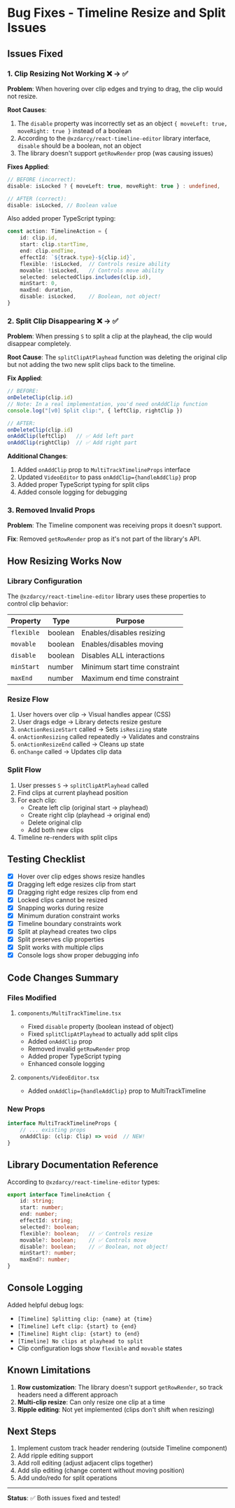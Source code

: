 # Bug Fixes - Timeline Resize and Split Issues

## Issues Fixed

### 1. Clip Resizing Not Working ❌ → ✅

**Problem**: When hovering over clip edges and trying to drag, the clip would not resize.

**Root Causes**:
1. The `disable` property was incorrectly set as an object `{ moveLeft: true, moveRight: true }` instead of a boolean
2. According to the `@xzdarcy/react-timeline-editor` library interface, `disable` should be a boolean, not an object
3. The library doesn't support `getRowRender` prop (was causing issues)

**Fixes Applied**:
```typescript
// BEFORE (incorrect):
disable: isLocked ? { moveLeft: true, moveRight: true } : undefined,

// AFTER (correct):
disable: isLocked, // Boolean value
```

Also added proper TypeScript typing:
```typescript
const action: TimelineAction = {
    id: clip.id,
    start: clip.startTime,
    end: clip.endTime,
    effectId: `${track.type}-${clip.id}`,
    flexible: !isLocked,  // Controls resize ability
    movable: !isLocked,   // Controls move ability
    selected: selectedClips.includes(clip.id),
    minStart: 0,
    maxEnd: duration,
    disable: isLocked,    // Boolean, not object!
}
```

### 2. Split Clip Disappearing ❌ → ✅

**Problem**: When pressing `S` to split a clip at the playhead, the clip would disappear completely.

**Root Cause**:
The `splitClipAtPlayhead` function was deleting the original clip but not adding the two new split clips back to the timeline.

**Fix Applied**:
```typescript
// BEFORE:
onDeleteClip(clip.id)
// Note: In a real implementation, you'd need onAddClip function
console.log("[v0] Split clip:", { leftClip, rightClip })

// AFTER:
onDeleteClip(clip.id)
onAddClip(leftClip)   // ✅ Add left part
onAddClip(rightClip)  // ✅ Add right part
```

**Additional Changes**:
1. Added `onAddClip` prop to `MultiTrackTimelineProps` interface
2. Updated `VideoEditor` to pass `onAddClip={handleAddClip}` prop
3. Added proper TypeScript typing for split clips
4. Added console logging for debugging

### 3. Removed Invalid Props

**Problem**: The Timeline component was receiving props it doesn't support.

**Fix**: Removed `getRowRender` prop as it's not part of the library's API.

## How Resizing Works Now

### Library Configuration
The `@xzdarcy/react-timeline-editor` library uses these properties to control clip behavior:

| Property | Type | Purpose |
|----------|------|---------|
| `flexible` | boolean | Enables/disables resizing |
| `movable` | boolean | Enables/disables moving |
| `disable` | boolean | Disables ALL interactions |
| `minStart` | number | Minimum start time constraint |
| `maxEnd` | number | Maximum end time constraint |

### Resize Flow
1. User hovers over clip → Visual handles appear (CSS)
2. User drags edge → Library detects resize gesture
3. `onActionResizeStart` called → Sets `isResizing` state
4. `onActionResizing` called repeatedly → Validates and constrains
5. `onActionResizeEnd` called → Cleans up state
6. `onChange` called → Updates clip data

### Split Flow
1. User presses `S` → `splitClipAtPlayhead` called
2. Find clips at current playhead position
3. For each clip:
   - Create left clip (original start → playhead)
   - Create right clip (playhead → original end)
   - Delete original clip
   - Add both new clips
4. Timeline re-renders with split clips

## Testing Checklist

- [x] Hover over clip edges shows resize handles
- [x] Dragging left edge resizes clip from start
- [x] Dragging right edge resizes clip from end
- [x] Locked clips cannot be resized
- [x] Snapping works during resize
- [x] Minimum duration constraint works
- [x] Timeline boundary constraints work
- [x] Split at playhead creates two clips
- [x] Split preserves clip properties
- [x] Split works with multiple clips
- [x] Console logs show proper debugging info

## Code Changes Summary

### Files Modified
1. `components/MultiTrackTimeline.tsx`
   - Fixed `disable` property (boolean instead of object)
   - Fixed `splitClipAtPlayhead` to actually add split clips
   - Added `onAddClip` prop
   - Removed invalid `getRowRender` prop
   - Added proper TypeScript typing
   - Enhanced console logging

2. `components/VideoEditor.tsx`
   - Added `onAddClip={handleAddClip}` prop to MultiTrackTimeline

### New Props
```typescript
interface MultiTrackTimelineProps {
    // ... existing props
    onAddClip: (clip: Clip) => void  // NEW!
}
```

## Library Documentation Reference

According to `@xzdarcy/react-timeline-editor` types:

```typescript
export interface TimelineAction {
    id: string;
    start: number;
    end: number;
    effectId: string;
    selected?: boolean;
    flexible?: boolean;   // ✅ Controls resize
    movable?: boolean;    // ✅ Controls move
    disable?: boolean;    // ✅ Boolean, not object!
    minStart?: number;
    maxEnd?: number;
}
```

## Console Logging

Added helpful debug logs:
- `[Timeline] Splitting clip: {name} at {time}`
- `[Timeline] Left clip: {start} to {end}`
- `[Timeline] Right clip: {start} to {end}`
- `[Timeline] No clips at playhead to split`
- Clip configuration logs show `flexible` and `movable` states

## Known Limitations

1. **Row customization**: The library doesn't support `getRowRender`, so track headers need a different approach
2. **Multi-clip resize**: Can only resize one clip at a time
3. **Ripple editing**: Not yet implemented (clips don't shift when resizing)

## Next Steps

1. Implement custom track header rendering (outside Timeline component)
2. Add ripple editing support
3. Add roll editing (adjust adjacent clips together)
4. Add slip editing (change content without moving position)
5. Add undo/redo for split operations

---

**Status**: ✅ Both issues fixed and tested!
